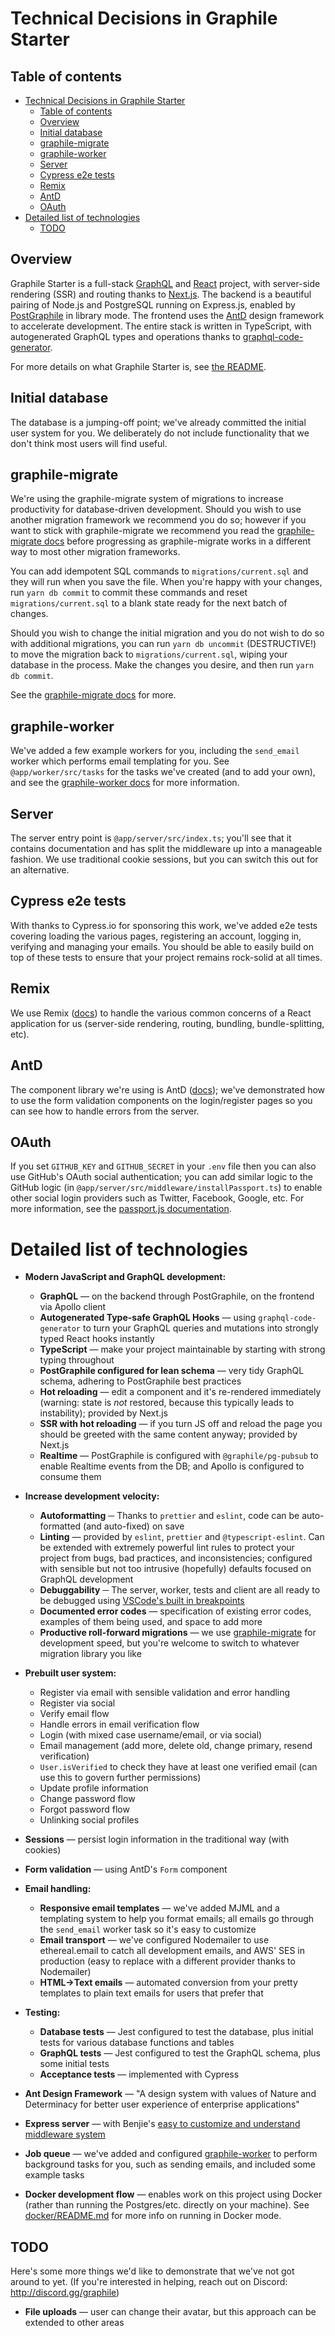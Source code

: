 # Technical Decisions in Graphile Starter

## Table of contents

- [Technical Decisions in Graphile Starter](#technical-decisions-in-graphile-starter)
  - [Table of contents](#table-of-contents)
  - [Overview](#overview)
  - [Initial database](#initial-database)
  - [graphile-migrate](#graphile-migrate)
  - [graphile-worker](#graphile-worker)
  - [Server](#server)
  - [Cypress e2e tests](#cypress-e2e-tests)
  - [Remix](#remix)
  - [AntD](#antd)
  - [OAuth](#oauth)
- [Detailed list of technologies](#detailed-list-of-technologies)
  - [TODO](#todo)

## Overview

Graphile Starter is a full-stack [GraphQL](https://graphql.org/learn/) and
[React](https://reactjs.org/) project, with server-side rendering (SSR) and
routing thanks to [Next.js](https://nextjs.org/). The backend is a beautiful
pairing of Node.js and PostgreSQL running on Express.js, enabled by
[PostGraphile](https://www.graphile.org/postgraphile/) in library mode. The
frontend uses the [AntD](https://ant.design/) design framework to accelerate
development. The entire stack is written in TypeScript, with autogenerated
GraphQL types and operations thanks to
[graphql-code-generator](https://github.com/dotansimha/graphql-code-generator).

For more details on what Graphile Starter is, see [the README](./README.md).

## Initial database

The database is a jumping-off point; we've already committed the initial user
system for you. We deliberately do not include functionality that we don't think
most users will find useful.

## graphile-migrate

We're using the graphile-migrate system of migrations to increase productivity
for database-driven development. Should you wish to use another migration
framework we recommend you do so; however if you want to stick with
graphile-migrate we recommend you read the
[graphile-migrate docs](https://github.com/graphile/migrate) before progressing
as graphile-migrate works in a different way to most other migration frameworks.

You can add idempotent SQL commands to `migrations/current.sql` and they will
run when you save the file. When you're happy with your changes, run
`yarn db commit` to commit these commands and reset `migrations/current.sql` to
a blank state ready for the next batch of changes.

Should you wish to change the initial migration and you do not wish to do so
with additional migrations, you can run `yarn db uncommit` (DESTRUCTIVE!) to
move the migration back to `migrations/current.sql`, wiping your database in the
process. Make the changes you desire, and then run `yarn db commit`.

See the [graphile-migrate docs](https://github.com/graphile/migrate) for more.

## graphile-worker

We've added a few example workers for you, including the `send_email` worker
which performs email templating for you. See `@app/worker/src/tasks` for the
tasks we've created (and to add your own), and see the
[graphile-worker docs](https://github.com/graphile/worker) for more information.

## Server

The server entry point is `@app/server/src/index.ts`; you'll see that it
contains documentation and has split the middleware up into a manageable
fashion. We use traditional cookie sessions, but you can switch this out for an
alternative.

## Cypress e2e tests

With thanks to Cypress.io for sponsoring this work, we've added e2e tests
covering loading the various pages, registering an account, logging in,
verifying and managing your emails. You should be able to easily build on top of
these tests to ensure that your project remains rock-solid at all times.

## Remix

We use Remix ([docs](https://remix.run/)) to handle the various common concerns
of a React application for us (server-side rendering, routing, bundling,
bundle-splitting, etc).

## AntD

The component library we're using is AntD ([docs](https://ant.design/)); we've
demonstrated how to use the form validation components on the login/register
pages so you can see how to handle errors from the server.

## OAuth

If you set `GITHUB_KEY` and `GITHUB_SECRET` in your `.env` file then you can
also use GitHub's OAuth social authentication; you can add similar logic to the
GitHub logic (in `@app/server/src/middleware/installPassport.ts`) to enable
other social login providers such as Twitter, Facebook, Google, etc. For more
information, see the
[passport.js documentation](http://www.passportjs.org/docs/).

# Detailed list of technologies

- **Modern JavaScript and GraphQL development:**

  - **GraphQL** — on the backend through PostGraphile, on the frontend via
    Apollo client
  - **Autogenerated Type-safe GraphQL Hooks** — using `graphql-code-generator`
    to turn your GraphQL queries and mutations into strongly typed React hooks
    instantly
  - **TypeScript** — make your project maintainable by starting with strong
    typing throughout
  - **PostGraphile configured for lean schema** — very tidy GraphQL schema,
    adhering to PostGraphile best practices
  - **Hot reloading** — edit a component and it's re-rendered immediately
    (warning: state is _not_ restored, because this typically leads to
    instability); provided by Next.js
  - **SSR with hot reloading** — if you turn JS off and reload the page you
    should be greeted with the same content anyway; provided by Next.js
  - **Realtime** — PostGraphile is configured with `@graphile/pg-pubsub` to
    enable Realtime events from the DB; and Apollo is configured to consume them

* **Increase development velocity:**

  - **Autoformatting** ─ Thanks to `prettier` and `eslint`, code can be
    auto-formatted (and auto-fixed) on save
  - **Linting** — provided by `eslint`, `prettier` and `@typescript-eslint`. Can
    be extended with extremely powerful lint rules to protect your project from
    bugs, bad practices, and inconsistencies; configured with sensible but not
    too intrusive (hopefully) defaults focused on GraphQL development
  - **Debuggability** ─ The server, worker, tests and client are all ready to be
    debugged using
    [VSCode's built in breakpoints](https://code.visualstudio.com/docs/editor/debugging)
  - **Documented error codes** — specification of existing error codes, examples
    of them being used, and space to add more
  - **Productive roll-forward migrations** — we use
    <a href="https://github.com/graphile/migrate">graphile-migrate</a> for
    development speed, but you're welcome to switch to whatever migration
    library you like

* **Prebuilt user system:**

  - Register via email with sensible validation and error handling
  - Register via social
  - Verify email flow
  - Handle errors in email verification flow
  - Login (with mixed case username/email, or via social)
  - Email management (add more, delete old, change primary, resend verification)
  - `User.isVerified` to check they have at least one verified email (can use
    this to govern further permissions)
  - Update profile information
  - Change password flow
  - Forgot password flow
  - Unlinking social profiles

* **Sessions** — persist login information in the traditional way (with cookies)
* **Form validation** — using AntD's `Form` component
* **Email handling:**
  - **Responsive email templates** — we've added MJML and a templating system to
    help you format emails; all emails go through the `send_email` worker task
    so it's easy to customize
  - **Email transport** — we've configured Nodemailer to use ethereal.email to
    catch all development emails, and AWS' SES in production (easy to replace
    with a different provider thanks to Nodemailer)
  - **HTML→Text emails** — automated conversion from your pretty templates to
    plain text emails for users that prefer that
* **Testing:**
  - **Database tests** — Jest configured to test the database, plus initial
    tests for various database functions and tables
  - **GraphQL tests** — Jest configured to test the GraphQL schema, plus some
    initial tests
  - **Acceptance tests** — implemented with Cypress
* **Ant Design Framework** — "A design system with values of Nature and
  Determinacy for better user experience of enterprise applications"

- **Express server** — with Benjie's
  [easy to customize and understand middleware system](@app/server/src/index.ts)

- **Job queue** — we've added and configured
  <a href="https://github.com/graphile/worker">graphile-worker</a> to perform
  background tasks for you, such as sending emails, and included some example
  tasks

* **Docker development flow** — enables work on this project using Docker
  (rather than running the Postgres/etc. directly on your machine). See
  [docker/README.md](docker/README.md) for more info on running in Docker mode.

## TODO

Here's some more things we'd like to demonstrate that we've not got around to
yet. (If you're interested in helping, reach out on Discord:
http://discord.gg/graphile)

- **File uploads** — user can change their avatar, but this approach can be
  extended to other areas
